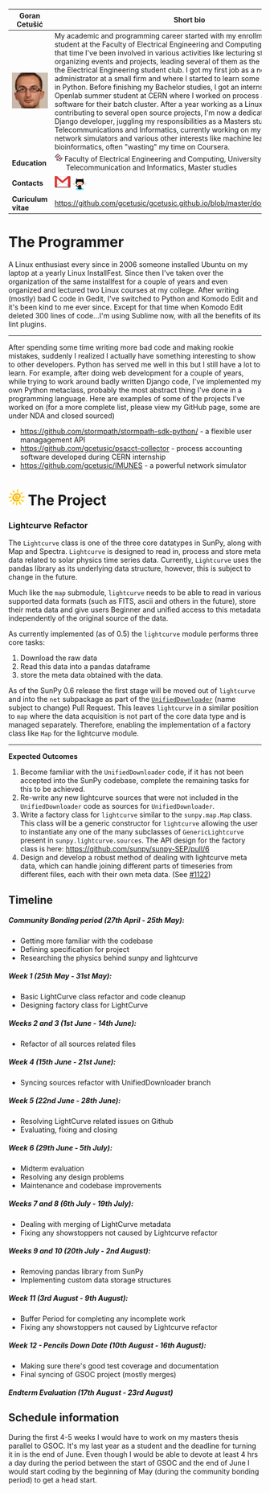 Goran Cetušić |  Short bio
------------- | -------------
![Avatar](https://github.com/gcetusic/gcetusic.github.io/blob/master/images/avatar.jpg) | My academic and programming career started with my enrollment as a Bachelor student at the Faculty of Electrical Engineering and Computing in Zagreb. During that time I've been involved in various activities like lecturing student courses, organizing events and projects, leading several of them as the section leader of the Electrical Engineering student club. I got my first job as a network administrator at a small firm and where I started to learn some real programming in Python. Before finishing my Bachelor studies, I got an internship position as an Openlab summer student at CERN where I worked on process accounting software for their batch cluster. After a year working as a Linux administrator and contributing to several open source projects, I'm now a dedicated Python and Django developer, juggling my responsibilities as a Masters student in Telecommunications and Informatics, currently working on my thesis on Linux network simulators and various other interests like machine learning and bioinformatics, often "wasting" my time on Coursera.
**Education**  | <a href="http://www.fer.hr"><img src="https://github.com/gcetusic/gcetusic.github.io/blob/master/images/fer.gif"></a> Faculty of Electrical Engineering and Computing, University of Zagreb <br /> &nbsp;&nbsp;&nbsp;&nbsp;&nbsp;&nbsp;Telecommunication and Informatics, Master studies
**Contacts**  | <a href="mailto:goran.cetusic@gmail.com"><img src="https://github.com/gcetusic/gcetusic.github.io/blob/master/images/gmail-small.png"></a> <a href="https://github.com/gcetusic"><img src="https://github.com/gcetusic/gcetusic.github.io/blob/master/images/octocat-icon.png"></a>
**Curiculum vitae** | https://github.com/gcetusic/gcetusic.github.io/blob/master/docs/gcetusic_en.pdf

# The Programmer
A Linux enthusiast every since in 2006 someone installed Ubuntu on my laptop at a yearly Linux InstallFest. Since then I've taken over the organization of the same installfest for a couple of years and even organized and lectured two Linux courses at my college. After writing (mostly) bad C code in Gedit, I've switched to Python and Komodo Edit and it's been kind to me ever since. Except for that time when Komodo Edit deleted 300 lines of code...I'm using Sublime now, with all the benefits of its lint plugins.
***
After spending some time writing more bad code and making rookie mistakes, suddenly I realized I actually have something interesting to show to other developers. Python has served me well in this but I still have a lot to learn. For example, after doing web development for a couple of years, while trying to work around badly written Django code, I've implemented my own Python metaclass, probably the most abstract thing I've done in a programming language. Here are examples of some of the projects I've worked on (for a more complete list, please view my GitHub page, some are under NDA and closed sourced)
* https://github.com/stormpath/stormpath-sdk-python/ - a flexible user managagement API
* https://github.com/gcetusic/psacct-collector - process accounting software developed during CERN internship
* https://github.com/gcetusic/IMUNES - a powerful network simulator

# <img src="https://raw.githubusercontent.com/sunpy/sunpy/master/doc/logo/favicon.ico"> The Project  
### Lightcurve Refactor

The `Lightcurve` class is one of the three core datatypes in SunPy, along with Map and Spectra.
`Lightcurve` is designed to read in, process and store meta data related to solar physics time series data.
Currently, `Lightcurve` uses the pandas library as its underlying data structure, however, this is subject to change in the future.

Much like the `map` submodule, `lightcurve` needs to be able to read in various supported data formats (such as FITS, ascii and others in the future), store their meta data and give users Beginner and unified access to this metadata independently of the original source of the data.

As currently implemented (as of 0.5) the `lightcurve` module performs three core tasks:

1. Download the raw data
1. Read this data into a pandas dataframe
1. store the meta data obtained with the data.

As of the SunPy 0.6 release the first stage will be moved out of `lightcurve` and into the `net` subpackage as part of the [`UnifiedDownloader`](https://github.com/sunpy/sunpy/pull/1088) (name subject to change) Pull Request.
This leaves `lightcurve` in a similar position to `map` where the data acquisition is not part of the core data type and is managed separately.
Therefore, enabling the implementation of a factory class like `Map`
for the lightcurve module.
***
**Expected Outcomes**

1. Become familiar with the `UnifiedDownloader` code, if it has not been accepted into the SunPy codebase, complete the remaining tasks for this to be achieved.
2. Re-write any new lightcurve sources that were not included in the `UnifiedDownloader` code as sources for `UnifiedDownloader`.
3. Write a factory class for `lightcurve` similar to the `sunpy.map.Map` class. This class will be a generic constructor for `lightcurve` allowing the user to instantiate any one of the many subclasses of `GenericLightcurve` present in `sunpy.lightcurve.sources`. The API design for the factory class is here: https://github.com/sunpy/sunpy-SEP/pull/6
4. Design and develop a robust method of dealing with lightcurve meta data, which can handle joining different parts of timeseries from different files, each with their own meta data. (See [#1122](https://github.com/sunpy/sunpy/issues/1122))

## Timeline  
##### Community Bonding period (27th April - 25th May):  
* Getting more familiar with the codebase  
* Defining specification for project  
* Researching the physics behind sunpy and lightcurve  

##### Week 1 (25th May - 31st May):  
* Basic LightCurve class refactor and code cleanup  
* Designing factory class for LightCurve  

##### Weeks 2 and 3 (1st June - 14th June):  
* Refactor of all sources related files   

##### Week 4 (15th June - 21st June):
* Syncing sources refactor with UnifiedDownloader branch  

##### Week 5 (22nd June - 28th June):  
* Resolving LightCurve related issues on Github  
* Evaluating, fixing and closing  
 
##### Week 6 (29th June - 5th July):  
* Midterm evaluation  
* Resolving any design problems  
* Maintenance and codebase improvements  

##### Weeks 7 and 8 (6th July - 19th July): 
* Dealing with merging of LightCurve metadata  
* Fixing any showstoppers not caused by Lightcurve refactor    

##### Weeks 9 and 10 (20th July - 2nd August):  
* Removing pandas library from SunPy  
* Implementing custom data storage structures 

##### Week 11 (3rd August - 9th August):  
* Buffer Period for completing any incomplete work  
* Fixing any showstoppers not caused by Lightcurve refactor

##### Week 12 - Pencils Down Date (10th August - 16th August):  
* Making sure there's good test coverage and documentation 
* Final syncing of GSOC project (mostly merges)   

##### Endterm Evaluation (17th August - 23rd August)  

## Schedule information
During the first 4-5 weeks I would have to work on my masters thesis parallel to GSOC. It's my last year as a student and the deadline for turning it in is the end of June. Even though I would be able to devote at least 4 hrs a day during the period between the start of GSOC and the end of June I would start coding by the beginning of May (during the community bonding period) to get a head start.